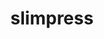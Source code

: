 ---
title: slimpress
slug: slimpress
github_link: https://github.com/jeremyrea/slimpress
demo_preview: http://staticbrace.com
demo_screenshot: 
description: A minimal theme for text, heavy on whitespace.  Responsive design.
---